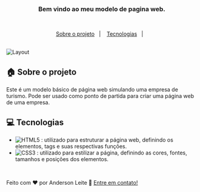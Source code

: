 <h3 align="center">
  Bem vindo ao meu modelo de pagina web.
</h3>

<br>

<p align="center">
  <a href="#house-Sobre-o-projeto">Sobre o projeto</a>&nbsp;&nbsp;&nbsp;|&nbsp;&nbsp;&nbsp;
  <a href="#computer-Tecnologias">Tecnologias</a>&nbsp;&nbsp;&nbsp;|&nbsp;&nbsp;&nbsp;
</p>

<br>

<img alt="Layout" src="https://raw.githubusercontent.com/anderdev-GitHub/Empresa-Turismo/a7f79f0334756820feb53e412ffa332b559b14b5/img/img-readme-project.png">
<br>


## :house: Sobre o projeto

Este é um modelo básico de página web simulando uma empresa de turismo. Pode ser usado como ponto de partida para criar uma página web de uma empresa. 
<br>

## :computer: Tecnologias

- ![HTML5](https://img.shields.io/badge/-HTML5-E34F26?style=flat-square&logo=html5&logoColor=white) : utilizado para estruturar a página web, definindo os elementos, tags e suas respectivas funções.
- ![CSS3](https://img.shields.io/badge/-CSS3-1572B6?style=flat-square&logo=css3) : utilizado para estilizar a página, definindo as cores, fontes, tamanhos e posições dos elementos.

<br>





Feito com ♥ por Anderson Leite :wave: [Entre em contato!](https://www.linkedin.com/in/andersondiasleite/)

